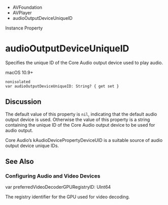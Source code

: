 

- AVFoundation
- AVPlayer
-  audioOutputDeviceUniqueID 

Instance Property

# audioOutputDeviceUniqueID

Specifies the unique ID of the Core Audio output device used to play audio.

macOS 10.9+

``` source
nonisolated
var audioOutputDeviceUniqueID: String? { get set }
```

## Discussion

The default value of this property is `nil`, indicating that the default audio output device is used. Otherwise the value of this property is a string containing the unique ID of the Core Audio output device to be used for audio output.

Core Audio’s kAudioDevicePropertyDeviceUID is a suitable source of audio output device unique IDs.

## See Also

### Configuring Audio and Video Devices

var preferredVideoDecoderGPURegistryID: UInt64

The registry identifier for the GPU used for video decoding.

